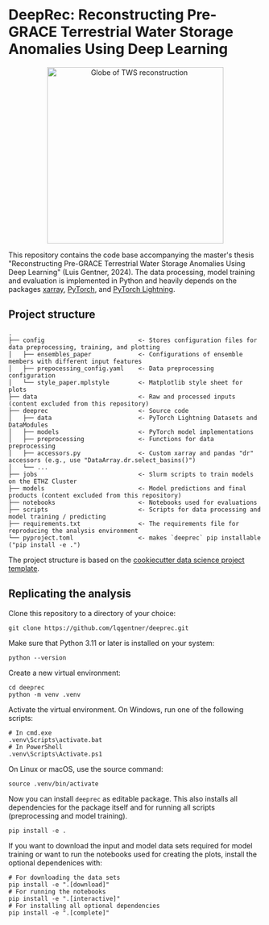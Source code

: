 # DeepRec: Reconstructing Pre-GRACE Terrestrial Water Storage Anomalies Using Deep Learning
<p align="center">
    <img src="docs/figures/cover/steelblue_coastlines_southam_blue.png" alt="Globe of TWS reconstruction" title="Model architecture" width="350"/>
<p align="center">

This repository contains the code base accompanying the master's thesis "Reconstructing Pre-GRACE Terrestrial Water Storage Anomalies Using Deep Learning" (Luis Gentner, 2024). The data processing, model training and evaluation is implemented in Python and heavily depends on the packages [xarray](https://docs.xarray.dev/en/stable/), [PyTorch](https://pytorch.org/docs/stable/index.html), and [PyTorch Lightning](https://lightning.ai/docs/pytorch/stable/).

## Project structure

    .
    ├── config                          <- Stores configuration files for data preprocessing, training, and plotting
    │   ├── ensembles_paper             <- Configurations of ensemble members with different input features
    │   ├── prepocessing_config.yaml    <- Data preprocessing configuration
    │   └── style_paper.mplstyle        <- Matplotlib style sheet for plots
    ├── data                            <- Raw and processed inputs (content excluded from this repository)
    ├── deeprec                         <- Source code
    │   ├── data                        <- PyTorch Lightning Datasets and DataModules
    │   ├── models                      <- PyTorch model implementations
    │   ├── preprocessing               <- Functions for data preprocessing
    │   ├── accessors.py                <- Custom xarray and pandas "dr" accessors (e.g., use "DataArray.dr.select_basins()")
    │   └── ...
    ├── jobs                            <- Slurm scripts to train models on the ETHZ Cluster
    ├── models                          <- Model predictions and final products (content excluded from this repository)
    ├── notebooks                       <- Notebooks used for evaluations
    ├── scripts                         <- Scripts for data processing and model training / predicting
    ├── requirements.txt                <- The requirements file for reproducing the analysis environment
    └── pyproject.toml                  <- makes `deeprec` pip installable ("pip install -e .")

The project structure is based on the [cookiecutter data science project template](https://drivendata.github.io/cookiecutter-data-science/).

## Replicating the analysis

Clone this repository to a directory of your choice:

    git clone https://github.com/lqgentner/deeprec.git

Make sure that Python 3.11 or later is installed on your system:

    python --version

Create a new virtual environment:

    cd deeprec
    python -m venv .venv

Activate the virtual environment. On Windows, run one of the following scripts:

    # In cmd.exe
    .venv\Scripts\activate.bat
    # In PowerShell
    .venv\Scripts\Activate.ps1

On Linux or macOS, use the source command:

    source .venv/bin/activate

Now you can install `deeprec` as editable package. This also installs all dependencies for the package itself and for running all scripts (preprocessing and model training).

    pip install -e .

If you want to download the input and model data sets required for model training or want to run the notebooks used for creating the plots, install the optional dependenices with:

    # For downloading the data sets
    pip install -e ".[download]"
    # For running the notebooks
    pip install -e ".[interactive]"
    # For installing all optional dependencies
    pip install -e ".[complete]"
